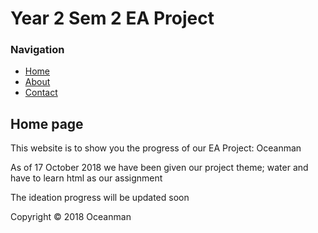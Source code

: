 <html>
<head>
<link rel="stylesheet" type="text/css" href="style.css" />
</head>
<body>
<div id="container">
<div id="header">
<h1>Year 2 Sem 2 EA Project</h1>
</div>
<div id="content">
<div id="nav">
<h3>Navigation</h3>
<ul>
<li><a class="selected" href="">Home</a></li>
<li><a href="">About</a></li>
<li><a href="">Contact</a></li>
</ul>
</div>

<div id="main">
<h2>Home page</h2>
<p>This website is to show you the progress of our EA Project: Oceanman</p>
<p>As of 17 October 2018 we have been given our project theme; water and have to learn html as our assignment</p>
<p>The ideation progress will be updated soon</p>
</div>
</div>
<div>
<div id="footer">
Copyright &copy; 2018 Oceanman
</div>
</body>
</html>
